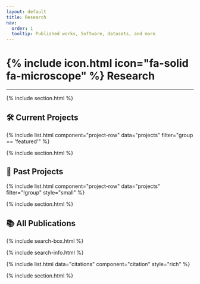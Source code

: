 ```yaml
---
layout: default
title: Research
nav:
  order: 1
  tooltip: Published works, Software, datasets, and more
---
```


# {% include icon.html icon="fa-solid fa-microscope" %} Research


---

{% include section.html %}

## 🛠 Current Projects

{% include list.html component="project-row" data="projects" filter="group == 'featured'" %}

{% include section.html %}

## 📁 Past Projects

{% include list.html component="project-row" data="projects" filter="!group" style="small" %}


{% include section.html %}

## 📚 All Publications

{% include search-box.html %}

{% include search-info.html %}

{% include list.html data="citations" component="citation" style="rich" %}

{% include section.html %}



